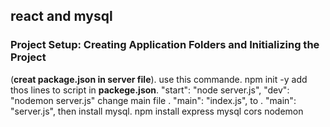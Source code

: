 ## react and mysql
### Project Setup: Creating Application Folders and Initializing the Project
(__creat package.json in server file__).
use this commande.
  npm init -y
add thos lines to script in **packege.json**.
  "start": "node server.js",
  "dev": "nodemon server.js"
change main file .
  "main": "index.js", 
to .
  "main": "server.js",
then install mysql. 
  npm install express mysql cors nodemon
